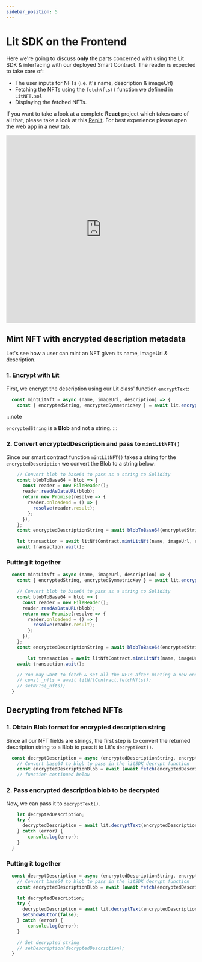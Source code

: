 ```yaml
---
sidebar_position: 5
---
```


# Lit SDK on the Frontend

Here we're going to discuss **only** the parts concerned with using the Lit SDK & interfacing with our deployed Smart Contract. The reader is expected to take care of:
* The user inputs for NFTs (i.e. it's name, description & imageUrl)
* Fetching the NFTs using the `fetchNfts()` function we defined in `LitNFT.sol`
* Displaying the fetched NFTs.


If you want to take a look at a complete **React** project which takes care of all that, please take a look at this [Replit](https://replit.com/@lit/Encrypt-and-Decrypt-On-chain-NFT-Metadata#encrypt_and_decrypt_on-chain_nft_metadata/src/App.js).
For best experience please open the web app in a new tab.

<iframe frameborder="0" width="100%" height="500px" src="https://replit.com/@lit/Encrypt-and-Decrypt-On-chain-NFT-Metadata#encrypt_and_decrypt_on-chain_nft_metadata/src/App.js"></iframe>

## Mint NFT with encrypted description metadata
Let's see how a user can mint an NFT given its name, imageUrl & description. 

### 1. Encrypt with Lit
First, we encrypt the description using our Lit class' function `encryptText`:
```js
  const mintLitNft = async (name, imageUrl, description) => {
    const { encryptedString, encryptedSymmetricKey } = await lit.encryptText(description);
```

:::note

`encryptedString` is a **Blob** and not a string.
:::

### 2. Convert encryptedDescription and pass to `mintLitNFT()`
Since our smart contract function `mintLitNFT()` takes a string for the `encryptedDescription` we convert the Blob to a string below:
```js
    // Convert blob to base64 to pass as a string to Solidity
    const blobToBase64 = blob => {
      const reader = new FileReader();
      reader.readAsDataURL(blob);
      return new Promise(resolve => {
        reader.onloadend = () => {
          resolve(reader.result);
        };
      });
    };
    const encryptedDescriptionString = await blobToBase64(encryptedString);

    let transaction = await litNftContract.mintLitNft(name, imageUrl, encryptedDescriptionString, encryptedSymmetricKey);
    await transaction.wait();
```

### Putting it together

```js
  const mintLitNft = async (name, imageUrl, description) => {
    const { encryptedString, encryptedSymmetricKey } = await lit.encryptText(description);

    // Convert blob to base64 to pass as a string to Solidity
    const blobToBase64 = blob => {
      const reader = new FileReader();
      reader.readAsDataURL(blob);
      return new Promise(resolve => {
        reader.onloadend = () => {
          resolve(reader.result);
        };
      });
    };
    const encryptedDescriptionString = await blobToBase64(encryptedString);

		let transaction = await litNftContract.mintLitNft(name, imageUrl, encryptedDescriptionString, encryptedSymmetricKey);
    await transaction.wait();

    // You may want to fetch & set all the NFTs after minting a new one
    // const _nfts = await litNftContract.fetchNfts();
    // setNFTs(_nfts);
  }
```

## Decrypting from fetched NFTs

### 1. Obtain Blob format for encrypted description string
Since all our NFT fields are strings, the first step is to convert the returned description string to a Blob to pass it to Lit's `decryptText()`.

```js
  const decryptDescription = async (encryptedDescriptionString, encryptedSymmetricKeyString) => {
    // Convert base64 to blob to pass in the litSDK decrypt function
    const encryptedDescriptionBlob = await (await fetch(encryptedDescriptionString)).blob();
    // function continued below
```

### 2. Pass encrypted description blob to be decrypted
Now, we can pass it to `decryptText()`.

```js
    let decryptedDescription;
    try {
      decryptedDescription = await lit.decryptText(encryptedDescriptionBlob, encryptedSymmetricKeyString);
    } catch (error) {
        console.log(error);
    }
  }
```

### Putting it together
```js
  const decryptDescription = async (encryptedDescriptionString, encryptedSymmetricKeyString) => {
    // Convert base64 to blob to pass in the litSDK decrypt function
    const encryptedDescriptionBlob = await (await fetch(encryptedDescriptionString)).blob();

    let decryptedDescription;
    try {
      decryptedDescription = await lit.decryptText(encryptedDescriptionBlob, encryptedSymmetricKeyString);
      setShowButton(false);
    } catch (error) {
        console.log(error);
    }

    // Set decrypted string
    // setDescription(decryptedDescription);
  }
```